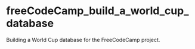 # freeCodeCamp_build_a_world_cup_database
Building a World Cup database for the FreeCodeCamp  project.
